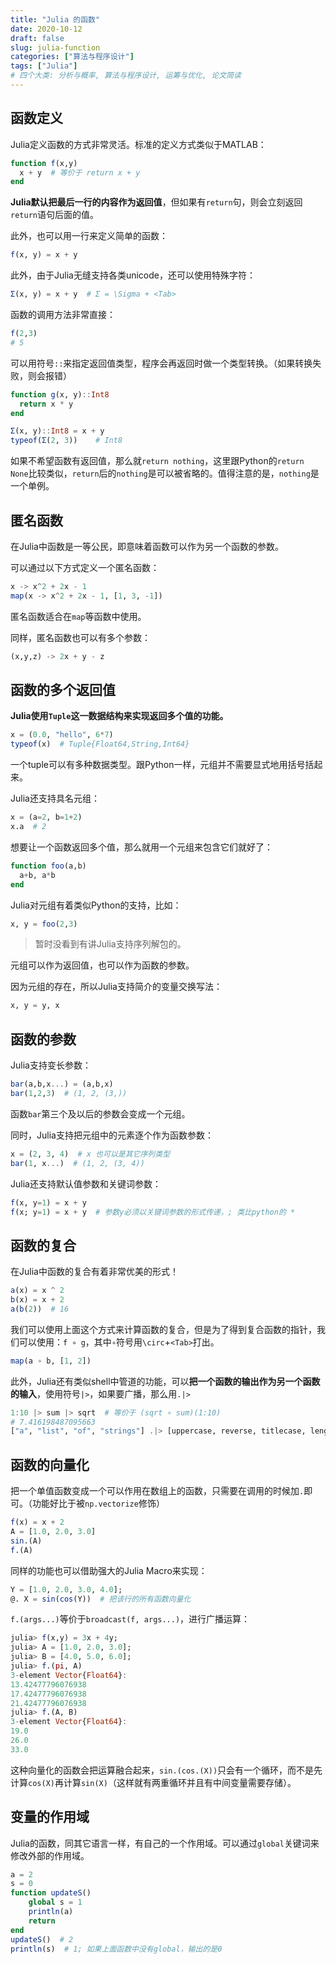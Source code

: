 ```yaml
---
title: "Julia 的函数"
date: 2020-10-12
draft: false
slug: julia-function
categories: ["算法与程序设计"]
tags: ["Julia"]
# 四个大类: 分析与概率, 算法与程序设计, 运筹与优化, 论文简读
---
```



## 函数定义

Julia定义函数的方式非常灵活。标准的定义方式类似于MATLAB：
```julia
function f(x,y)
  x + y  # 等价于 return x + y
end
```
**Julia默认把最后一行的内容作为返回值**，但如果有`return`句，则会立刻返回`return`语句后面的值。

此外，也可以用一行来定义简单的函数：
```julia
f(x, y) = x + y
```
此外，由于Julia无缝支持各类unicode，还可以使用特殊字符：
```julia
Σ(x, y) = x + y  # Σ = \Sigma + <Tab>
```

函数的调用方法非常直接：
```julia
f(2,3)
# 5
```

可以用符号`::`来指定返回值类型，程序会再返回时做一个类型转换。（如果转换失败，则会报错）

```julia
function g(x, y)::Int8
  return x * y
end

Σ(x, y)::Int8 = x + y
typeof(Σ(2, 3))    # Int8
```

如果不希望函数有返回值，那么就`return nothing`，这里跟Python的`return None`比较类似，`return`后的`nothing`是可以被省略的。值得注意的是，`nothing`是一个单例。

## 匿名函数


在Julia中函数是一等公民，即意味着函数可以作为另一个函数的参数。

可以通过以下方式定义一个匿名函数：
```julia
x -> x^2 + 2x - 1
map(x -> x^2 + 2x - 1, [1, 3, -1])
```
匿名函数适合在`map`等函数中使用。

同样，匿名函数也可以有多个参数：
```julia
(x,y,z) -> 2x + y - z
```

## 函数的多个返回值

**Julia使用`Tuple`这一数据结构来实现返回多个值的功能。**

```julia
x = (0.0, "hello", 6*7)
typeof(x)  # Tuple{Float64,String,Int64}
```

一个tuple可以有多种数据类型。跟Python一样，元组并不需要显式地用括号括起来。

Julia还支持具名元组：
```julia
x = (a=2, b=1+2)
x.a  # 2
```

想要让一个函数返回多个值，那么就用一个元组来包含它们就好了：
```julia
function foo(a,b)
  a+b, a*b
end
```

Julia对元组有着类似Python的支持，比如：
```julia
x, y = foo(2,3)
```

> 暂时没看到有讲Julia支持序列解包的。

元组可以作为返回值，也可以作为函数的参数。

因为元组的存在，所以Julia支持简介的变量交换写法：
```julia
x, y = y, x
```

## 函数的参数

Julia支持变长参数：
```julia
bar(a,b,x...) = (a,b,x)
bar(1,2,3)  # (1, 2, (3,))
```
函数`bar`第三个及以后的参数会变成一个元组。

同时，Julia支持把元组中的元素逐个作为函数参数：
```julia
x = (2, 3, 4)  # x 也可以是其它序列类型
bar(1, x...)  # (1, 2, (3, 4))
```

Julia还支持默认值参数和关键词参数：
```julia
f(x, y=1) = x + y
f(x; y=1) = x + y  # 参数y必须以关键词参数的形式传递，; 类比python的 *
```

## 函数的复合

在Julia中函数的复合有着非常优美的形式！
```julia
a(x) = x ^ 2
b(x) = x + 2
a(b(2))  # 16
```
我们可以使用上面这个方式来计算函数的复合，但是为了得到复合函数的指针，我们可以使用：`f ∘ g`，其中`∘`符号用`\circ`+`<Tab>`打出。
```julia
map(a ∘ b, [1, 2])
```

此外，Julia还有类似shell中管道的功能，可以**把一个函数的输出作为另一个函数的输入**，使用符号`|>`，如果要广播，那么用`.|>`

```julia
1:10 |> sum |> sqrt  # 等价于 (sqrt ∘ sum)(1:10)
# 7.416198487095663
["a", "list", "of", "strings"] .|> [uppercase, reverse, titlecase, length]
```

## 函数的向量化

把一个单值函数变成一个可以作用在数组上的函数，只需要在调用的时候加`.`即可。（功能好比于被`np.vectorize`修饰）

```julia
f(x) = x + 2
A = [1.0, 2.0, 3.0]
sin.(A)
f.(A)
```

同样的功能也可以借助强大的Julia Macro来实现：
```julia
Y = [1.0, 2.0, 3.0, 4.0];
@. X = sin(cos(Y))  # 把该行的所有函数向量化
```

`f.(args...)`等价于`broadcast(f, args...)`，进行广播运算：
```julia
julia> f(x,y) = 3x + 4y; 
julia> A = [1.0, 2.0, 3.0]; 
julia> B = [4.0, 5.0, 6.0]; 
julia> f.(pi, A) 
3-element Vector{Float64}: 
13.42477796076938 
17.42477796076938 
21.42477796076938 
julia> f.(A, B) 
3-element Vector{Float64}: 
19.0 
26.0 
33.0
```
这种向量化的函数会把运算融合起来，`sin.(cos.(X))`只会有一个循环，而不是先计算`cos(X)`再计算`sin(X)`（这样就有两重循环并且有中间变量需要存储）。

## 变量的作用域
Julia的函数，同其它语言一样，有自己的一个作用域。可以通过`global`关键词来修改外部的作用域。
```julia
a = 2
s = 0
function updateS()
    global s = 1
    println(a)
    return
end
updateS()  # 2
println(s)  # 1; 如果上面函数中没有global，输出的是0
```
